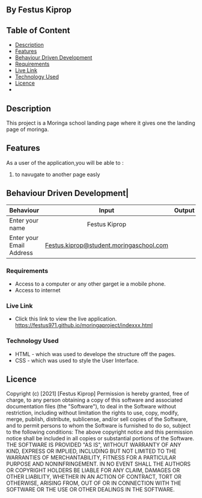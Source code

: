 ## By Festus Kiprop

## Table of Content

- [Description](#description)
- [Features](#features)
- [Behaviour Driven Development](#Behaviour-Driven-Development)
- [Requirements](#requirements)
- [Live Link](#Live-Link)
- [Technology Used](#technology-Used)
- [Licence](#licence)
-

## Description

 <p>This project is a Moringa school landing page where it gives one the landing page of moringa.</p>

## Features

As a user of the application,you will be able to :

1. to navugate to another page easly

## Behaviour Driven Development|

| Behaviour                |                  Input                  | Output |
| :----------------------- | :-------------------------------------: | -----: |
| Enter your name          |              Festus Kiprop              |        |
| Enter your Email Address | Festus.kiprop@student.moringaschool.com |        |
### Requirements

- Access to a computer or any other garget ie a mobile phone.
- Access to internet
  

### Live Link

- Click this link to view the live application. 
https://festus971.github.io/moringaproject/indexxx.html
### Technology Used

- HTML - which was used to develope the structure off the pages.
- CSS - which was used to style the User Interface.

## Licence

Copyright (c) [2021] [Festus Kiprop]
Permission is hereby granted, free of charge, to any person obtaining a copy
of this software and associated documentation files (the "Software"), to deal
in the Software without restriction, including without limitation the rights
to use, copy, modify, merge, publish, distribute, sublicense, and/or sell
copies of the Software, and to permit persons to whom the Software is
furnished to do so, subject to the following conditions:
The above copyright notice and this permission notice shall be included in all
copies or substantial portions of the Software.
THE SOFTWARE IS PROVIDED "AS IS", WITHOUT WARRANTY OF ANY KIND, EXPRESS OR
IMPLIED, INCLUDING BUT NOT LIMITED TO THE WARRANTIES OF MERCHANTABILITY,
FITNESS FOR A PARTICULAR PURPOSE AND NONINFRINGEMENT. IN NO EVENT SHALL THE
AUTHORS OR COPYRIGHT HOLDERS BE LIABLE FOR ANY CLAIM, DAMAGES OR OTHER
LIABILITY, WHETHER IN AN ACTION OF CONTRACT, TORT OR OTHERWISE, ARISING FROM,
OUT OF OR IN CONNECTION WITH THE SOFTWARE OR THE USE OR OTHER DEALINGS IN THE
SOFTWARE.
